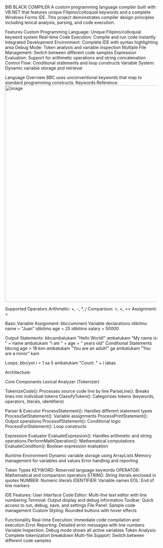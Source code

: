 BIB BLACK COMPILER 
A custom programming language compiler built with VB.NET that features unique Filipino/colloquial keywords and a complete Windows Forms IDE. 
This project demonstrates compiler design principles including lexical analysis, parsing, and code execution. 

Features
Custom Programming Language: Unique Filipino/colloquial keyword system
Real-time Code Execution: Compile and run code instantly
Integrated Development Environment: Complete IDE with syntax highlighting area
Debug Mode: Token analysis and variable inspection
Multiple File Management: Switch between different code samples
Expression Evaluation: Support for arithmetic operations and string concatenation
Control Flow: Conditional statements and loop constructs
Variable System: Dynamic variable storage and retrieval

Language Overview
BBC uses unconventional keywords that map to standard programming constructs:
Keywords Reference:
<img width="770" height="714" alt="image" src="https://github.com/user-attachments/assets/4e14bb5d-e6e8-4654-b110-43f457b7498d" />


Supported Operators
Arithmetic: +, -, *, /
Comparison: >, <, ==
Assignment: =

Basic Variable Assignment: 
bbccumment Variable declarations
idikitmo name = "Juan"
idikitmo age = 25
idikitmo salary = 50000

Output Statements:
bbcambatukam "Hello World!"
ambatukam "My name is: " + name
ambatukam "I am " + age + " years old"
Conditional Statements
bbcnig age > 18 ken
    ambatukam "You are an adult!"
ga
    ambatukam "You are a minor"
kam

Loops: 
bbciyot i = 1 sa 5
    ambatukam "Count: " + i
labas


 Architecture: 
 
Core Components
Lexical Analyzer (Tokenizer)

TokenizeCode(): Processes source code line by line
ParseLine(): Breaks lines into individual tokens
ClassifyToken(): Categorizes tokens (keywords, operators, literals, identifiers)


Parser & Executor
ProcessStatement(): Handles different statement types
ProcessSetStatement(): Variable assignments
ProcessPrintStatement(): Output operations
ProcessIfStatement(): Conditional logic
ProcessForStatement(): Loop constructs

Expression Evaluator
EvaluateExpression(): Handles arithmetic and string operations
PerformMathOperation(): Mathematical computations
EvaluateCondition(): Boolean expression evaluation

Runtime Environment
Dynamic variable storage using ArrayLists
Memory management for variables and values
Error handling and reporting


Token Types
KEYWORD: Reserved language keywords
OPERATOR: Mathematical and comparison operators
STRING: String literals enclosed in quotes
NUMBER: Numeric literals
IDENTIFIER: Variable names
EOL: End of line markers


IDE Features: 
User Interface
Code Editor: Multi-line text editor with line numbering
Terminal: Output display and debug information
Toolbar: Quick access to run, debug, save, and settings
File Panel: Sample code management
Custom Styling: Rounded buttons with hover effects

Functionality
Real-time Execution: Immediate code compilation and execution
Error Reporting: Detailed error messages with line numbers
Variable Inspection: Debug mode shows all active variables
Token Analysis: Complete tokenization breakdown
Multi-file Support: Switch between different code samples








